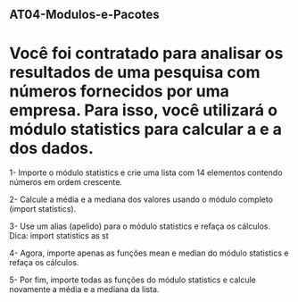 ## AT04-Modulos-e-Pacotes

# Você foi contratado para analisar os resultados de uma pesquisa com números fornecidos por uma empresa. Para isso, você utilizará o módulo statistics para calcular a e a dos dados. 

1- Importe o módulo statistics e crie uma lista com 14 elementos contendo números em ordem crescente. 

2- Calcule a média e a mediana dos valores usando o módulo completo (import statistics).

3- Use um alias (apelido) para o módulo statistics e refaça os cálculos. Dica: import statistics as st

4- Agora, importe apenas as funções mean e median do módulo statistics e refaça os cálculos.

5- Por fim, importe todas as funções do módulo statistics e calcule novamente a média e a mediana da lista.
